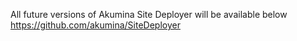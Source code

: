 All future versions of Akumina Site Deployer will be available below  
https://github.com/akumina/SiteDeployer